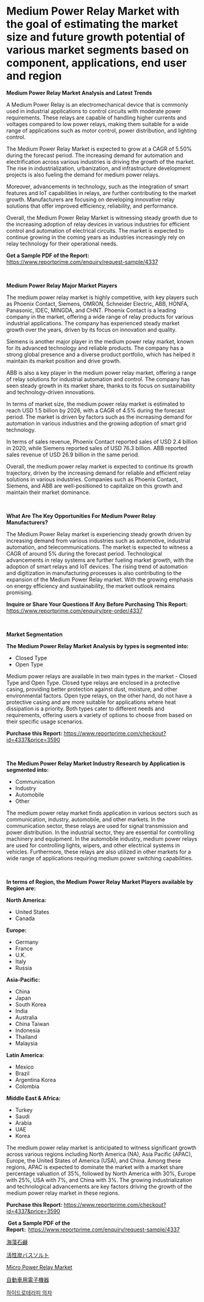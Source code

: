 <p><h1>Medium Power Relay Market with the goal of estimating the market size and future growth potential of various market segments based on component, applications, end user and region</h1></p><p><strong>Medium Power Relay Market Analysis and Latest Trends</strong></p>
<p><p>A Medium Power Relay is an electromechanical device that is commonly used in industrial applications to control circuits with moderate power requirements. These relays are capable of handling higher currents and voltages compared to low power relays, making them suitable for a wide range of applications such as motor control, power distribution, and lighting control.</p><p>The Medium Power Relay Market is expected to grow at a CAGR of 5.50% during the forecast period. The increasing demand for automation and electrification across various industries is driving the growth of the market. The rise in industrialization, urbanization, and infrastructure development projects is also fueling the demand for medium power relays.</p><p>Moreover, advancements in technology, such as the integration of smart features and IoT capabilities in relays, are further contributing to the market growth. Manufacturers are focusing on developing innovative relay solutions that offer improved efficiency, reliability, and performance.</p><p>Overall, the Medium Power Relay Market is witnessing steady growth due to the increasing adoption of relay devices in various industries for efficient control and automation of electrical circuits. The market is expected to continue growing in the coming years as industries increasingly rely on relay technology for their operational needs.</p></p>
<p><strong>Get a Sample PDF of the Report:&nbsp;</strong> <a href="https://www.reportprime.com/enquiry/request-sample/4337">https://www.reportprime.com/enquiry/request-sample/4337</a></p>
<p>&nbsp;</p>
<p><strong>Medium Power Relay Major Market Players</strong></p>
<p><p>The medium power relay market is highly competitive, with key players such as Phoenix Contact, Siemens, OMRON, Schneider Electric, ABB, HONFA, Panasonic, IDEC, MINGDA, and CHNT. Phoenix Contact is a leading company in the market, offering a wide range of relay products for various industrial applications. The company has experienced steady market growth over the years, driven by its focus on innovation and quality.</p><p>Siemens is another major player in the medium power relay market, known for its advanced technology and reliable products. The company has a strong global presence and a diverse product portfolio, which has helped it maintain its market position and drive growth.</p><p>ABB is also a key player in the medium power relay market, offering a range of relay solutions for industrial automation and control. The company has seen steady growth in its market share, thanks to its focus on sustainability and technology-driven innovations.</p><p>In terms of market size, the medium power relay market is estimated to reach USD 1.5 billion by 2026, with a CAGR of 4.5% during the forecast period. The market is driven by factors such as the increasing demand for automation in various industries and the growing adoption of smart grid technology.</p><p>In terms of sales revenue, Phoenix Contact reported sales of USD 2.4 billion in 2020, while Siemens reported sales of USD 76.3 billion. ABB reported sales revenue of USD 26.9 billion in the same period.</p><p>Overall, the medium power relay market is expected to continue its growth trajectory, driven by the increasing demand for reliable and efficient relay solutions in various industries. Companies such as Phoenix Contact, Siemens, and ABB are well-positioned to capitalize on this growth and maintain their market dominance.</p></p>
<p>&nbsp;</p>
<p><strong>What Are The Key Opportunities For Medium Power Relay Manufacturers?</strong></p>
<p><p>The Medium Power Relay market is experiencing steady growth driven by increasing demand from various industries such as automotive, industrial automation, and telecommunications. The market is expected to witness a CAGR of around 5% during the forecast period. Technological advancements in relay systems are further fueling market growth, with the adoption of smart relays and IoT devices. The rising trend of automation and digitization in manufacturing processes is also contributing to the expansion of the Medium Power Relay market. With the growing emphasis on energy efficiency and sustainability, the market outlook remains promising.</p></p>
<p><strong>Inquire or Share Your Questions If Any Before Purchasing This Report:</strong> <a href="https://www.reportprime.com/enquiry/pre-order/4337">https://www.reportprime.com/enquiry/pre-order/4337</a></p>
<p>&nbsp;</p>
<p><strong>Market Segmentation</strong></p>
<p><strong>The Medium Power Relay Market Analysis by types is segmented into:</strong></p>
<p><ul><li>Closed Type</li><li>Open Type</li></ul></p>
<p><p>Medium power relays are available in two main types in the market - Closed Type and Open Type. Closed type relays are enclosed in a protective casing, providing better protection against dust, moisture, and other environmental factors. Open type relays, on the other hand, do not have a protective casing and are more suitable for applications where heat dissipation is a priority. Both types cater to different needs and requirements, offering users a variety of options to choose from based on their specific usage scenarios.</p></p>
<p><strong>Purchase this Report:&nbsp;</strong><a href="https://www.reportprime.com/checkout?id=4337&price=3590">https://www.reportprime.com/checkout?id=4337&price=3590</a></p>
<p>&nbsp;</p>
<p><strong>The Medium Power Relay Market Industry Research by Application is segmented into:</strong></p>
<p><ul><li>Communication</li><li>Industry</li><li>Automobile</li><li>Other</li></ul></p>
<p><p>The medium power relay market finds application in various sectors such as communication, industry, automobile, and other markets. In the communication sector, these relays are used for signal transmission and power distribution. In the industrial sector, they are essential for controlling machinery and equipment. In the automobile industry, medium power relays are used for controlling lights, wipers, and other electrical systems in vehicles. Furthermore, these relays are also utilized in other markets for a wide range of applications requiring medium power switching capabilities.</p></p>
<p>&nbsp;</p>
<p><strong>In terms of Region, the Medium Power Relay Market Players available by Region are:</strong></p>
<p>
    <p> <strong> North America: </strong>
        <ul>
            <li>United States</li>
            <li>Canada</li>
        </ul>
        </p> 
    <p> <strong> Europe: </strong>
        <ul>
            <li>Germany</li>
            <li>France</li>
            <li>U.K.</li>
            <li>Italy</li>
            <li>Russia</li>
        </ul>
        </p> 
    <p> <strong> Asia-Pacific: </strong>
        <ul>
            <li>China</li>
            <li>Japan</li>
            <li>South Korea</li>
            <li>India</li>
            <li>Australia</li>
            <li>China Taiwan</li>
            <li>Indonesia</li>
            <li>Thailand</li>
            <li>Malaysia</li>
        </ul>
        </p> 
    <p> <strong> Latin America: </strong>
        <ul>
            <li>Mexico</li>
            <li>Brazil</li>
            <li>Argentina Korea</li>
            <li>Colombia</li>
        </ul>
        </p> 
    <p> <strong> Middle East & Africa: </strong>
        <ul>
            <li>Turkey</li>
            <li>Saudi</li>
            <li>Arabia</li>
            <li>UAE</li>
            <li>Korea</li>
        </ul>
    </p>
    </p>
<p><p>The medium power relay market is anticipated to witness significant growth across various regions including North America (NA), Asia Pacific (APAC), Europe, the United States of America (USA), and China. Among these regions, APAC is expected to dominate the market with a market share percentage valuation of 35%, followed by North America with 30%, Europe with 25%, USA with 7%, and China with 3%. The growing industrialization and technological advancements are key factors driving the growth of the medium power relay market in these regions.</p></p>
<p><strong>Purchase this Report: </strong><a href="https://www.reportprime.com/checkout?id=4337&price=3590">https://www.reportprime.com/checkout?id=4337&price=3590</a></p>
<p>&nbsp;<strong>Get a Sample PDF of the Report:&nbsp;&nbsp;</strong><a href="https://www.reportprime.com/enquiry/request-sample/4337">https://www.reportprime.com/enquiry/request-sample/4337</a></p>
<p><strong></strong></p>
<p><p><a href="https://github.com/hilmi-2a/Market-Research-Report-List-1/blob/main/323347615126.md">海藻石鹸</a></p><p><a href="https://github.com/jkjreqjscoxx7/Market-Research-Report-List-1/blob/main/659147715125.md">活性炭バスソルト</a></p><p><a href="https://github.com/jerrycopelandthomaswsqd8q/Market-Research-Report-List-2/blob/main/micro-power-relay-market.md">Micro Power Relay Market</a></p><p><a href="https://medium.com/@elmoray21/%E8%87%AA%E5%8B%95%E8%BB%8A%E3%82%A8%E3%83%AC%E3%82%AF%E3%83%88%E3%83%AD%E3%83%8B%E3%82%AF%E3%82%B9%E5%B8%82%E5%A0%B4%E3%81%AF-%E5%B8%82%E5%A0%B4%E3%82%B7%E3%82%A7%E3%82%A2-%E5%B8%82%E5%A0%B4%E3%83%88%E3%83%AC%E3%83%B3%E3%83%89-%E5%B8%82%E5%A0%B4%E6%88%90%E9%95%B7%E3%81%AB%E9%96%A2%E3%81%99%E3%82%8B%E6%83%85%E5%A0%B1%E3%82%92%E6%8F%90%E4%BE%9B%E3%81%97%E3%81%BE%E3%81%99-59b635449a43">自動車用電子機器</a></p><p><a href="https://github.com/nuekbpymrrz5/Market-Research-Report-List-1/blob/main/274331114027.md">하이드로테라피 의자</a></p></p>